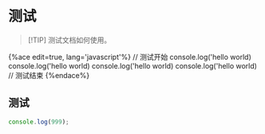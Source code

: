 # 测试

> [!TIP] 测试文档如何使用。

{%ace edit=true, lang='javascript'%} // 测试开始 console.log('hello world) console.log('hello world) console.log('hello world) console.log('hello world) // 测试结束 {%endace%}

## 测试

```javascript
console.log(999);
```
